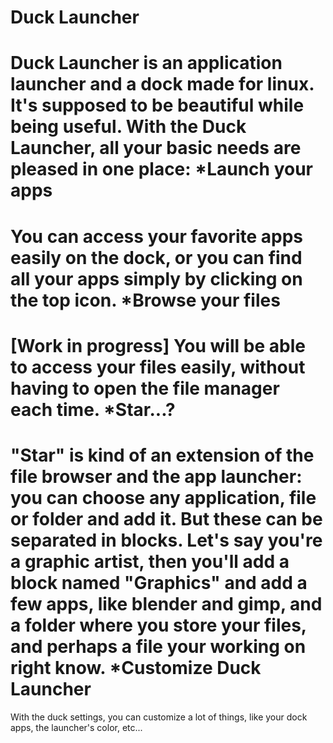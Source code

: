 Duck Launcher
========

Duck Launcher is an application launcher and a dock made for linux. 
It's supposed to be beautiful while being useful. With the Duck Launcher, all your basic needs are pleased in one place:
  *Launch your apps
========
  You can access your favorite apps easily on the dock, or you can find all your apps simply by clicking on the top icon.
  *Browse your files
========
  [Work in progress]
  You will be able to access your files easily, without having to open the file manager each time.
 *Star...? 
======
  "Star" is kind of an extension of the file browser and the app launcher: you can choose any application, file or folder   and add it. But these can be separated in blocks. Let's say you're a graphic artist, then you'll add a block named       "Graphics" and add a few apps, like blender and gimp, and a folder where you store your files, and perhaps a file your     working on right know.
  *Customize Duck Launcher
========
  With the duck settings, you can customize a lot of things, like your dock apps, the launcher's color, etc...
